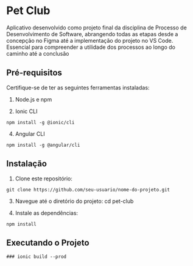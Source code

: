 # Pet Club
Aplicativo desenvolvido como projeto final da disciplina de Processo de Desenvolvimento de Software, 
abrangendo todas as etapas desde a concepção no Figma até a implementação do projeto no VS Code.
Essencial para compreender a utilidade dos processos ao longo do caminho até a conclusão 

## Pré-requisitos
Certifique-se de ter as seguintes ferramentas instaladas:

1. Node.js e npm

2. Ionic CLI
```
npm install -g @ionic/cli
```

4. Angular CLI
```
npm install -g @angular/cli
```


## Instalação
1. Clone este repositório:
```
git clone https://github.com/seu-usuario/nome-do-projeto.git
```

3. Navegue até o diretório do projeto:
cd pet-club

4. Instale as dependências:
```
npm install
```

## Executando o Projeto
```
### ionic build --prod
```



